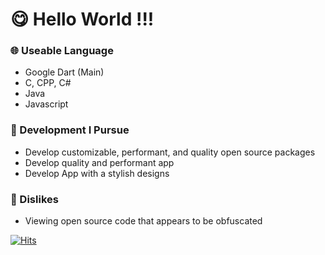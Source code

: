 # 😋 Hello World !!!

### 🌐 Useable Language
- Google Dart (Main)
- C, CPP, C#
- Java
- Javascript

### 🤪 Development I Pursue
- Develop customizable, performant, and quality open source packages
- Develop quality and performant app
- Develop App with a stylish designs

### 🤬 Dislikes
- Viewing open source code that appears to be obfuscated

[![Hits](https://hits.seeyoufarm.com/api/count/incr/badge.svg?url=https%3A%2F%2Fgithub.com%2Fgjbae1212%2Fhit-counter&count_bg=%23000000&title_bg=%23000000&icon=dart.svg&icon_color=%23FFFFFF&title=Dart&edge_flat=false)](https://hits.seeyoufarm.com)

<!--
**MTtankkeo/MTtankkeo** is a ✨ _special_ ✨ repository because its `README.md` (this file) appears on your GitHub profile.

Here are some ideas to get you started:

- 🔭 I’m currently working on ...
- 🌱 I’m currently learning ...
- 👯 I’m looking to collaborate on ...
- 🤔 I’m looking for help with ...
- 💬 Ask me about ...
- 📫 How to reach me: ...
- 😄 Pronouns: ...
- ⚡ Fun fact: ...
-->
